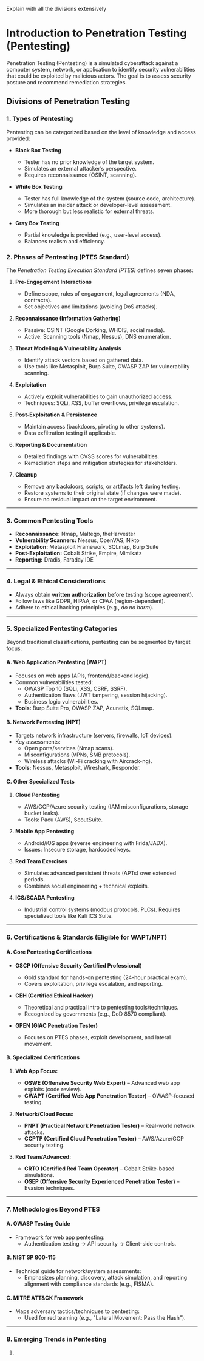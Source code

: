 Explain with all the divisions extensively

 # **Introduction to Penetration Testing (Pentesting)**  

Penetration Testing (Pentesting) is a simulated cyberattack against a computer system, network, or application to identify security vulnerabilities that could be exploited by malicious actors. The goal is to assess security posture and recommend remediation strategies.  

## **Divisions of Penetration Testing**  

### **1. Types of Pentesting**  
Pentesting can be categorized based on the level of knowledge and access provided:  

- **Black Box Testing**  
  - Tester has no prior knowledge of the target system.  
  - Simulates an external attacker’s perspective.  
  - Requires reconnaissance (OSINT, scanning).  

- **White Box Testing**  
  - Tester has full knowledge of the system (source code, architecture).  
  - Simulates an insider attack or developer-level assessment.  
  - More thorough but less realistic for external threats.  

- **Gray Box Testing**  
  - Partial knowledge is provided (e.g., user-level access).  
  - Balances realism and efficiency.  

### **2. Phases of Pentesting (PTES Standard)**  
The *Penetration Testing Execution Standard (PTES)* defines seven phases:  

1. **Pre-Engagement Interactions**  
   - Define scope, rules of engagement, legal agreements (NDA, contracts).  
   - Set objectives and limitations (avoiding DoS attacks).  

2. **Reconnaissance (Information Gathering)**  
   - Passive: OSINT (Google Dorking, WHOIS, social media).  
   - Active: Scanning tools (Nmap, Nessus), DNS enumeration.  

3. **Threat Modeling & Vulnerability Analysis**  
   - Identify attack vectors based on gathered data.  
   - Use tools like Metasploit, Burp Suite, OWASP ZAP for vulnerability scanning.  

4. **Exploitation**  
   - Actively exploit vulnerabilities to gain unauthorized access.  
   - Techniques: SQLi, XSS, buffer overflows, privilege escalation.  

5. **Post-Exploitation & Persistence**  
   - Maintain access (backdoors, pivoting to other systems).  
   - Data exfiltration testing if applicable.  

6. **Reporting & Documentation**  
   - Detailed findings with CVSS scores for vulnerabilities.  
   - Remediation steps and mitigation strategies for stakeholders.  

7. **Cleanup**  
   - Remove any backdoors, scripts, or artifacts left during testing.  
   - Restore systems to their original state (if changes were made).  
   - Ensure no residual impact on the target environment.  

---

### **3. Common Pentesting Tools**  
- **Reconnaissance:** Nmap, Maltego, theHarvester  
- **Vulnerability Scanners:** Nessus, OpenVAS, Nikto  
- **Exploitation:** Metasploit Framework, SQLmap, Burp Suite  
- **Post-Exploitation:** Cobalt Strike, Empire, Mimikatz  
- **Reporting:** Dradis, Faraday IDE  

---

### **4. Legal & Ethical Considerations**  
- Always obtain **written authorization** before testing (scope agreement).  
- Follow laws like GDPR, HIPAA, or CFAA (region-dependent).  
- Adhere to ethical hacking principles (e.g., *do no harm*).  


---

### **5. Specialized Pentesting Categories**  
Beyond traditional classifications, pentesting can be segmented by target focus:  

#### **A. Web Application Pentesting (WAPT)**  
- Focuses on web apps (APIs, frontend/backend logic).  
- Common vulnerabilities tested:  
  - OWASP Top 10 (SQLi, XSS, CSRF, SSRF).  
  - Authentication flaws (JWT tampering, session hijacking).  
  - Business logic vulnerabilities.  
- **Tools:** Burp Suite Pro, OWASP ZAP, Acunetix, SQLmap.  

#### **B. Network Pentesting (NPT)**  
- Targets network infrastructure (servers, firewalls, IoT devices).  
- Key assessments:  
  - Open ports/services (Nmap scans).  
  - Misconfigurations (VPNs, SMB protocols).  
  - Wireless attacks (Wi-Fi cracking with Aircrack-ng).  
- **Tools:** Nessus, Metasploit, Wireshark, Responder.  

#### **C. Other Specialized Tests**  
1. **Cloud Pentesting**  
   - AWS/GCP/Azure security testing (IAM misconfigurations, storage bucket leaks).  
   - Tools: Pacu (AWS), ScoutSuite.  

2. **Mobile App Pentesting**  
   - Android/iOS apps (reverse engineering with Frida/JADX).  
   - Issues: Insecure storage, hardcoded keys.  

3. **Red Team Exercises**  
   - Simulates advanced persistent threats (APTs) over extended periods.  
   - Combines social engineering + technical exploits.  

4. **ICS/SCADA Pentesting**  
   - Industrial control systems (modbus protocols, PLCs). Requires specialized tools like Kali ICS Suite.  

---

### **6. Certifications & Standards** (**Eligible for WAPT/NPT**)   

#### **A. Core Pentesting Certifications**  
- **OSCP (Offensive Security Certified Professional)**  
  - Gold standard for hands-on pentesting (24-hour practical exam).  
  - Covers exploitation, privilege escalation, and reporting.  

- **CEH (Certified Ethical Hacker)**  
  - Theoretical and practical intro to pentesting tools/techniques.  
  - Recognized by governments (e.g., DoD 8570 compliant).  

- **GPEN (GIAC Penetration Tester)**  
  - Focuses on PTES phases, exploit development, and lateral movement.  

#### **B. Specialized Certifications**  
1. **Web App Focus:**  
   - **OSWE (Offensive Security Web Expert)** – Advanced web app exploits (code review).  
   - **CWAPT (Certified Web App Penetration Tester)** – OWASP-focused testing.  

2. **Network/Cloud Focus:**  
   - **PNPT (Practical Network Penetration Tester)** – Real-world network attacks.  
   - **CCPTP (Certified Cloud Penetration Tester)** – AWS/Azure/GCP security testing.  

3. **Red Team/Advanced:**  
   - **CRTO (Certified Red Team Operator)** – Cobalt Strike-based simulations.  
   - **OSEP (Offensive Security Experienced Penetration Tester)** – Evasion techniques.  

---

### **7. Methodologies Beyond PTES**  
#### **A. OWASP Testing Guide**  
- Framework for web app pentesting:  
  - Authentication testing → API security → Client-side controls.  

#### **B. NIST SP 800-115**  
- Technical guide for network/system assessments:  
  - Emphasizes planning, discovery, attack simulation, and reporting alignment with compliance standards (e.g., FISMA).  

#### **C. MITRE ATT&CK Framework**  
- Maps adversary tactics/techniques to pentesting:  
  - Used for red teaming (e.g., "Lateral Movement: Pass the Hash").  

---

### **8. Emerging Trends in Pentesting**  
1.